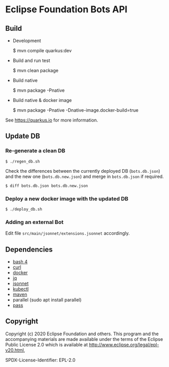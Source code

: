 # Eclipse Foundation Bots API

## Build

* Development 

    $ mvn compile quarkus:dev
   
* Build and run test

    $ mvn clean package
    
* Build native 

    $ mvn package -Pnative
    
* Build native & docker image

    $ mvn package -Pnative -Dnative-image.docker-build=true
    
See https://quarkus.io for more information.  

## Update DB 

### Re-generate a clean DB
```
$ ./regen_db.sh
```

Check the differences between the currently deployed DB (`bots.db.json`) and the new one (`bots.db.new.json`) and merge in `bots.db.json` if required.

```
$ diff bots.db.json bots.db.new.json 
```

### Deploy a new docker image with the updated DB

```
$ ./deploy_db.sh
```

### Adding an external Bot

Edit file `src/main/jsonnet/extensions.jsonnet` accordingly.

## Dependencies

* [bash 4](https://www.gnu.org/software/bash/)
* [curl](https://curl.se/)
* [docker](https://www.docker.com)
* [jq](https://stedolan.github.io/jq/)
* [jsonnet](https://jsonnet.org/)
* [kubectl](https://kubernetes.io/docs/tasks/tools/install-kubectl-linux/)
* [maven](https://maven.apache.org)
* parallel (sudo apt install parallel)
* [pass](https://www.passwordstore.org)

## Copyright 

Copyright (c) 2020 Eclipse Foundation and others.
This program and the accompanying materials are made available under the terms of the Eclipse Public License 2.0 which is available at http://www.eclipse.org/legal/epl-v20.html,

SPDX-License-Identifier: EPL-2.0
